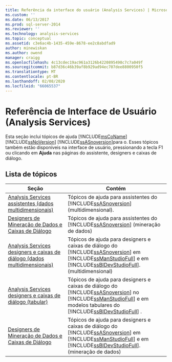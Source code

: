 ```yaml
---
title: Referência da interface do usuário (Analysis Services) | Microsoft Docs
ms.custom: ''
ms.date: 06/13/2017
ms.prod: sql-server-2014
ms.reviewer: ''
ms.technology: analysis-services
ms.topic: conceptual
ms.assetid: c3e6ac4b-1435-459e-8678-ee2c8abdfad9
author: minewiskan
ms.author: owend
manager: craigg
ms.openlocfilehash: 4c13cdec19ac961a3126b4220895498c7c7a049f
ms.sourcegitcommit: b87d36c46b39af8b929ad94ec707dee8800950f5
ms.translationtype: MT
ms.contentlocale: pt-BR
ms.lasthandoff: 02/08/2020
ms.locfileid: "66065537"
---
```

# <a name="user-interface-reference-analysis-services"></a>Referência de Interface de Usuário (Analysis Services)
  Esta seção inclui tópicos de ajuda [!INCLUDE[msCoName](../includes/msconame-md.md)] [!INCLUDE[ssNoVersion](../includes/ssnoversion-md.md)] [!INCLUDE[ssASnoversion](../includes/ssasnoversion-md.md)]para o. Esses tópicos também estão disponíveis na interface de usuário, pressionando a tecla F1 ou clicando em **Ajuda** nas páginas do assistente, designers e caixas de diálogo.  
  
## <a name="topic-list"></a>Lista de tópicos  
  
|Seção|Contém|  
|-------------|--------------|  
|[Analysis Services assistentes &#40;dados multidimensionais&#41;](analysis-services-wizards-multidimensional-data.md)|Tópicos de ajuda para assistentes do [!INCLUDE[ssASnoversion](../includes/ssasnoversion-md.md)] (multidimensional).|  
|[Designers de Mineração de Dados e Caixas de Diálogo](data-mining-designers-and-dialog-boxes.md)|Tópicos de ajuda para assistentes do [!INCLUDE[ssASnoversion](../includes/ssasnoversion-md.md)] (mineração de dados)|  
|[Analysis Services designers e caixas de diálogo &#40;dados multidimensionais&#41;](analysis-services-designers-and-dialog-boxes-multidimensional-data.md)|Tópicos de ajuda para designers e caixas de diálogo do [!INCLUDE[ssASnoversion](../includes/ssasnoversion-md.md)] em [!INCLUDE[ssManStudioFull](../includes/ssmanstudiofull-md.md)] e em [!INCLUDE[ssBIDevStudioFull](../includes/ssbidevstudiofull-md.md)]. (multidimensional)|  
|[Analysis Services designers e caixas de diálogo &#40;tabular&#41;](analysis-services-designers-and-dialog-boxes-tabular.md)|Tópicos de ajuda para designers e caixas de diálogo do [!INCLUDE[ssASnoversion](../includes/ssasnoversion-md.md)] no [!INCLUDE[ssManStudioFull](../includes/ssmanstudiofull-md.md)] e em modelos tabulares do [!INCLUDE[ssBIDevStudioFull](../includes/ssbidevstudiofull-md.md)] .|  
|[Designers de Mineração de Dados e Caixas de Diálogo](data-mining-designers-and-dialog-boxes.md)|Tópicos de ajuda para designers e caixas de diálogo do [!INCLUDE[ssASnoversion](../includes/ssasnoversion-md.md)] em [!INCLUDE[ssManStudioFull](../includes/ssmanstudiofull-md.md)] e em [!INCLUDE[ssBIDevStudioFull](../includes/ssbidevstudiofull-md.md)]. (mineração de dados)|  
  
  
